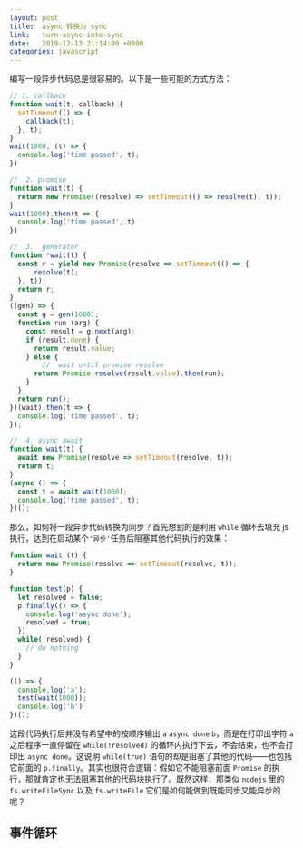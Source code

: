 ```yaml
---
layout: post
title:  async 转换为 sync
link:   turn-async-into-sync
date:   2019-12-13 21:14:00 +0800
categories: javascript
---
```


编写一段异步代码总是很容易的。以下是一些可能的方式方法：

```js
// 1. callback
function wait(t, callback) {
  setTimeout(() => {
    callback(t);
  }, t);
}
wait(1000, (t) => {
  console.log('time passed', t);
})

//  2. promise
function wait(t) {
  return new Promise((resolve) => setTimeout(() => resolve(t), t));
}
wait(1000).then(t => {
  console.log('time passed', t)
})

//  3.  generator
function *wait(t) {
  const r = yield new Promise(resolve => setTimeout(() => {
      resolve(t);
  }, t));
  return r;
}
((gen) => {
  const g = gen(1000);
  function run (arg) {
    const result = g.next(arg);
    if (result.done) {
      return result.value;
    } else {
        //  wait until promise resolve
      return Promise.resolve(result.value).then(run);
    }
  }
  return run();
})(wait).then(t => {
  console.log('time passed', t);
});

//  4. async await
function wait(t) {
  await new Promise(resolve => setTimeout(resolve, t));
  return t;
}
(async () => {
  const t = await wait(1000);
  console.log('time passed', t);
})();
```

那么，如何将一段异步代码转换为同步？首先想到的是利用 `while` 循环去填充 js 执行，达到在启动某个`'异步'`任务后阻塞其他代码执行的效果：

```js
function wait (t) {
  return new Promise(resolve => setTimeout(resolve, t));
}

function test(p) {
  let resolved = false;
  p.finally(() => {
    console.log('async done');
    resolved = true;
  })
  while(!resolved) {
    // do nothing
  }
}

(() => {
  console.log('a');
  test(wait(1000));
  console.log('b')
})();
```

这段代码执行后并没有希望中的按顺序输出 `a` `async done` `b`，而是在打印出字符 `a` 之后程序一直停留在 `while(!resolved)` 的循环内执行下去，不会结束，也不会打印出 `async done`。这说明 `while(true)` 语句的却是阻塞了其他的代码——也包括它前面的 `p.finally`。其实也很符合逻辑：假如它不能阻塞前面 `Promise` 的执行，那就肯定也无法阻塞其他的代码块执行了。既然这样，那类似 `nodejs` 里的 `fs.writeFileSync` 以及 `fs.writeFile` 它们是如何能做到既能同步又能异步的呢？

## 事件循环
